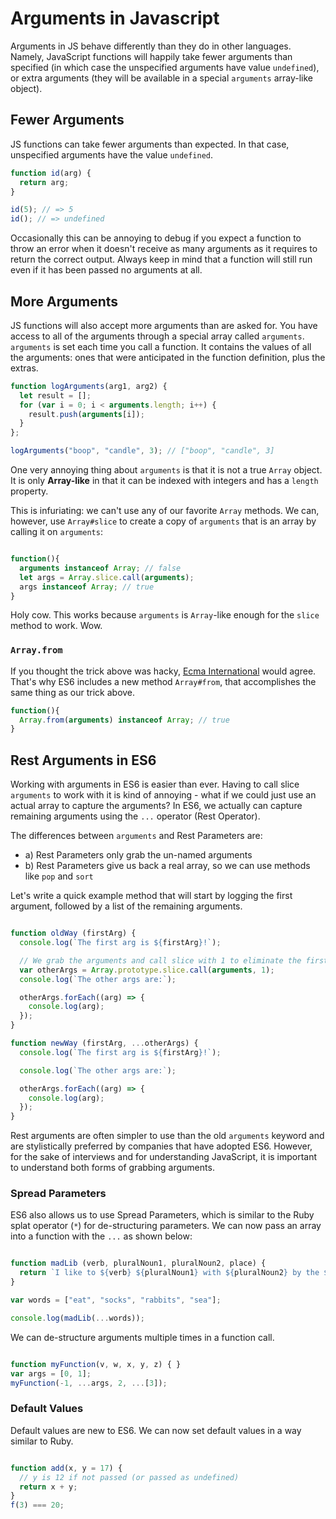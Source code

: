 # Arguments in Javascript

Arguments in JS behave differently than they do in other languages.
Namely, JavaScript functions will happily take fewer arguments than
specified (in which case the unspecified arguments have value
`undefined`), or extra arguments (they will be available in a special
`arguments` array-like object).

## Fewer Arguments

JS functions can take fewer arguments than expected. In that
case, unspecified arguments have the value `undefined`.

```javascript
function id(arg) {
  return arg;
}

id(5); // => 5
id(); // => undefined
```

Occasionally this can be annoying to debug if you expect a function to
throw an error when it doesn't receive as many arguments as it
requires to return the correct output. Always keep in mind that a
function will still run even if it has been passed no arguments at
all.

## More Arguments

JS functions will also accept more arguments than are asked for. You
have access to all of the arguments through a special array called
`arguments`. `arguments` is set each time you
call a function. It contains the values of all the arguments: ones
that were anticipated in the function definition, plus the extras.

```javascript
function logArguments(arg1, arg2) {
  let result = [];
  for (var i = 0; i < arguments.length; i++) {
    result.push(arguments[i]);
  }
};

logArguments("boop", "candle", 3); // ["boop", "candle", 3]
```

One very annoying thing about `arguments` is that it is not a true
`Array` object. It is only **Array-like** in that it can be indexed
with integers and has a `length` property.

This is infuriating: we can't use any of our favorite `Array` methods. We can, however, use `Array#slice` to create a copy of `arguments` that is an array by calling it on `arguments`:

```javascript

function(){
  arguments instanceof Array; // false
  let args = Array.slice.call(arguments);
  args instanceof Array; // true
}
```

Holy cow. This works because `arguments` is `Array`-like enough for
the `slice` method to work. Wow.

### `Array.from`

If you thought the trick above was hacky, [Ecma International](https://en.wikipedia.org/wiki/Ecma_International) would agree. That's why ES6 includes a new method `Array#from`, that accomplishes the same thing as our trick above.

```js
function(){
  Array.from(arguments) instanceof Array; // true
}
``` 

## Rest Arguments in ES6

Working with arguments in ES6 is easier than ever. Having to call slice `arguments` to work with it is kind of annoying - what if we could just use an actual array to capture the arguments? In ES6, we actually can capture remaining arguments using the `...` operator (Rest Operator).

The differences between `arguments` and Rest Parameters are:

* a) Rest Parameters only grab the un-named arguments
* b) Rest Parameters give us back a real array, so we can use methods like `pop` and `sort`

Let's write a quick example method that will start by logging the first argument, followed by a list of the remaining arguments.

```javascript

function oldWay (firstArg) {
  console.log(`The first arg is ${firstArg}!`);

  // We grab the arguments and call slice with 1 to eliminate the firstArg
  var otherArgs = Array.prototype.slice.call(arguments, 1);
  console.log(`The other args are:`);

  otherArgs.forEach((arg) => {
    console.log(arg);
  });
}

function newWay (firstArg, ...otherArgs) {
  console.log(`The first arg is ${firstArg}!`);

  console.log(`The other args are:`);

  otherArgs.forEach((arg) => {
    console.log(arg);
  });
}
```

Rest arguments are often simpler to use than the old `arguments` keyword and are stylistically preferred by companies that have adopted ES6. However, for the sake of interviews and for understanding JavaScript, it is important to understand both forms of grabbing arguments.

### Spread Parameters

ES6 also allows us to use Spread Parameters, which is similar to the Ruby splat operator (`*`) for de-structuring parameters. We can now pass an array into a function with the `...` as shown below:

```javascript

function madLib (verb, pluralNoun1, pluralNoun2, place) {
  return `I like to ${verb} ${pluralNoun1} with ${pluralNoun2} by the ${place}.`
}

var words = ["eat", "socks", "rabbits", "sea"];

console.log(madLib(...words));
```

We can de-structure arguments multiple times in a function call.

```javascript

function myFunction(v, w, x, y, z) { }
var args = [0, 1];
myFunction(-1, ...args, 2, ...[3]);

```

### Default Values

Default values are new to ES6. We can now set default values in a way similar to Ruby.

```javascript

function add(x, y = 17) {
  // y is 12 if not passed (or passed as undefined)
  return x + y;
}
f(3) === 20;

```
